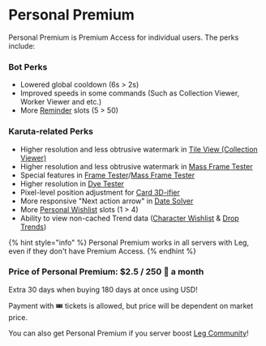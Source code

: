 # Personal Premium

Personal Premium is Premium Access for individual users. The perks include:

### Bot Perks

* Lowered global cooldown (6s > 2s)
* Improved speeds in some commands (Such as Collection Viewer, Worker Viewer and etc.)
* More [Reminder](../../useful-utilities/reminders.md) slots (5 > 50)

### Karuta-related Perks

* Higher resolution and less obtrusive watermark in [Tile View (Collection Viewer)](../../karuta-utilities/card-collection-utilities/collection-viewer.md)
* Higher resolution and less obtrusive watermark in [Mass Frame Tester](../../karuta-utilities/card-utilities/frame-tester/mass-frame-tester.md)
* Special features in [Frame Tester](../../karuta-utilities/card-utilities/frame-tester/)/[Mass Frame Tester](../../karuta-utilities/card-utilities/frame-tester/mass-frame-tester.md)
* Higher resolution in [Dye Tester](../../karuta-utilities/dye-utilities/dye-tester.md)
* Pixel-level position adjustment for [Card 3D-ifier](../../karuta-utilities/card-utilities/card-3d-ifier.md)
* More responsive "Next action arrow" in [Date Solver](../../karuta-utilities/date-solver.md)
* More [Personal Wishlist](../../karuta-utilities/character-tools/personal-wishlist.md) slots (1 > 4)
* Ability to view non-cached Trend data ([Character Wishlist](../../karuta-utilities/statistics-and-data/character-wishlist-trends.md) & [Drop Trends](../../karuta-utilities/statistics-and-data/drop-trends.md))



{% hint style="info" %}
Personal Premium works in all servers with Leg, even if they don't have Premium Access.
{% endhint %}

### Price of Personal Premium: $2.5 / 250 💎 a month

Extra 30 days when buying 180 days at once using USD!

Payment with 🎟 tickets is allowed, but price will be dependent on market price.

You can also get Personal Premium if you server boost [Leg Community](https://discord.gg/SRWDAk7VnN)!
